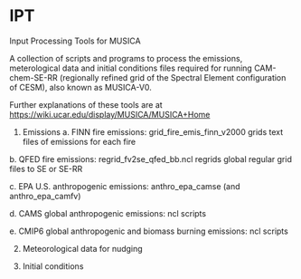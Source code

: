 # IPT
Input Processing Tools for MUSICA

A collection of scripts and programs to process the emissions, meterological data and initial conditions files required for running CAM-chem-SE-RR (regionally refined grid of the Spectral Element configuration of CESM), also known as MUSICA-V0.

Further explanations of these tools are at https://wiki.ucar.edu/display/MUSICA/MUSICA+Home

1. Emissions
  a. FINN fire emissions: grid_fire_emis_finn_v2000 grids text files of emissions for each fire
  
  b. QFED fire emissions: regrid_fv2se_qfed_bb.ncl regrids global regular grid files to SE or SE-RR
  
  c. EPA U.S. anthropogenic emissions: anthro_epa_camse (and anthro_epa_camfv)
  
  d. CAMS global anthropogenic emissions: ncl scripts
  
  e. CMIP6 global anthropogenic and biomass burning emissions: ncl scripts
  
2. Meteorological data for nudging

3. Initial conditions
 
